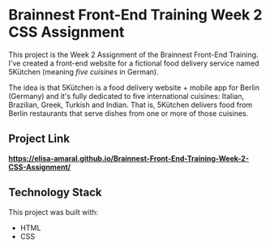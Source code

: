 # Brainnest Front-End Training Week 2 CSS Assignment

This project is the Week 2 Assignment of the Brainnest Front-End Training. I've created a front-end website for a fictional food delivery service named 5Kütchen (meaning *five cuisines* in German). 

The idea is that 5Kütchen is a food delivery website + mobile app for Berlin (Germany) and it's fully dedicated to five international cuisines: Italian, Brazilian, Greek, Turkish and Indian. That is, 5Kütchen delivers food from Berlin restaurants that serve dishes from one or more of those cuisines.

## Project Link

**https://elisa-amaral.github.io/Brainnest-Front-End-Training-Week-2-CSS-Assignment/**

## Technology Stack

This project was built with:

+ HTML
+ CSS
